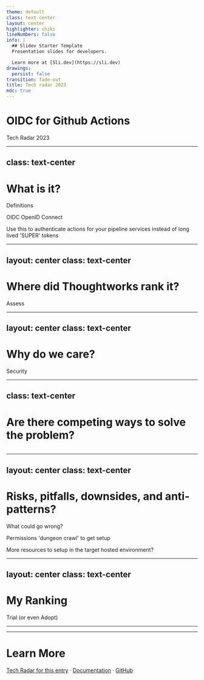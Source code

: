 ```yaml
---
theme: default
class: text-center
layout: center
highlighter: shiki
lineNumbers: false
info: |
  ## Slidev Starter Template
  Presentation slides for developers.

  Learn more at [Sli.dev](https://sli.dev)
drawings:
  persist: false
transition: fade-out
title: Tech radar 2023
mdc: true
---
```


# OIDC for Github Actions

Tech Radar 2023

<!--
Here we go... first tech radar
-->
---
class: text-center
---

# What is it?
Definitions
<v-clicks>

 OIDC OpenID Connect

 Use this to authenticate actions for your pipeline services instead of long lived 'SUPER' tokens

</v-clicks>



<!--
CI and CD are important as a means to deliver incremental changes to improve learning and feedback and deliver value.

These pipelines often use elevated privileges (instead of people) in order to do automated steps.
They suggest using OpenID Connect instead of long lived high privilege token.

-->
---
layout: center
class: text-center
---

# Where did Thoughtworks rank it?

<div v-click class="text-xl">

Assess
 
</div>
 

<!--
Last in the Radar as Trial
-->
---
layout: center
class: text-center
---

# Why do we care?

<div v-click class="text-xl">

Security
 
</div>
 

<!--
Security is everyone’s concern. If the accounts used for high level privileged actions are compromised they are not as easy to replace.

It also means that the code that makes up the pipeline is now a liability as it can be changed with anyone with access to the repo… but may do extra or destructive actions.

-->
---
class: text-center
---

# Are there competing ways to solve the problem?

<div v-click>

<img
      class="absolute top-50 left-85 right-0 bottom-0"
      src="/jenkins.png"
      alt=""
    />
 
</div>
 

<!--
You can always segment off your build pipeline to a dedicated build process maintained by another team so that those who use the build are not the ones maintaining the build capability.
This can create another handoff and could be a bottleneck to changes.
-->
--- 
layout: center
class: text-center
---

# Risks, pitfalls, downsides, and anti-patterns?
What could go wrong?
<v-clicks>

Permissions 'dungeon crawl' to get setup

More resources to setup in the target hosted environment?

</v-clicks>

<!--
In the security/usability graph it is much easier to give the ‘trusted” build system a high credential account in order to do whatever it needs to do for build, provisioning, deployment, etc. There could be a permissions dungeon crawl where each new step comes up to a wall where you have to figure out which permission to create or add in order to complete all the steps.

Validating for least privilege access at every step and with each change has its own overhead.
You may have to create additional cloud resources in order to set up the capability to get temporary credentials.
-->
--- 
layout: center
class: text-center
---

# My Ranking

<div v-click class="text-xl">

Trial (or even Adopt)
 
</div>
 

<!--
least privilege revocable access is a great goal to work towards. It may be an issue of what resources can use the access as provided by your cloud capability provider.

-->
---
---
# Learn More
[Tech Radar for this entry](https://www.thoughtworks.com/radar/techniques/summary/oidc-for-github-actions) ·
[Documentation](https://sli.dev) · [GitHub](https://github.com/slidevjs/slidev)
